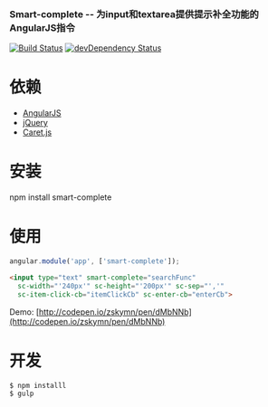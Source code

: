 ### Smart-complete -- 为input和textarea提供提示补全功能的AngularJS指令

[![Build Status](https://travis-ci.org/zskymn/smart-complete.svg?branch=master)](https://travis-ci.org/zskymn/smart-complete)
[![devDependency Status](https://david-dm.org/zskymn/smart-complete/dev-status.svg)](https://david-dm.org/zskymn/smart-complete#info=devDependencies)

# 依赖
* [AngularJS](http://angularjs.org/)
* [jQuery](https://jquery.com/)
* [Caret.js](https://github.com/ichord/Caret.js)

# 安装
npm install smart-complete

# 使用

```js
angular.module('app', ['smart-complete']);
```

```html
<input type="text" smart-complete="searchFunc"
  sc-width="'240px'" sc-height="'200px'" sc-sep="','"
  sc-item-click-cb="itemClickCb" sc-enter-cb="enterCb">
```

Demo: [http://codepen.io/zskymn/pen/dMbNNb](http://codepen.io/zskymn/pen/dMbNNb)

# 开发
```sh
$ npm installl
$ gulp
```
